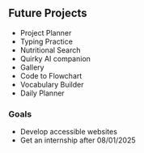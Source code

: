 ## Future Projects
- Project Planner
- Typing Practice
- Nutritional Search
- Quirky AI companion
- Gallery
- Code to Flowchart
- Vocabulary Builder
- Daily Planner
<!---
constanthing/constanthing is a ✨ special ✨ repository because its `README.md` (this file) appears on your GitHub profile.
You can click the Preview link to take a look at your changes.
--->
### Goals
- Develop accessible websites
- Get an internship after 08/01/2025
